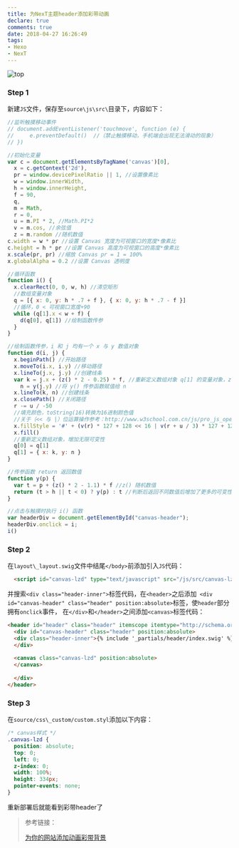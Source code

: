 ```yaml
---
title: 为NexT主题header添加彩带动画
declare: true
comments: true
date: 2018-04-27 16:26:49
tags:
- Hexo
- NexT
---
```


![top](/assets/blogImg/Hexo-next-canvas/hexo-next-canvas.png)

<!-- more -->

### Step 1

新建`JS`文件，保存至`source\js\src\`目录下，内容如下：

```javascript
//监听触摸移动事件
// document.addEventListener('touchmove', function (e) {
//     e.preventDefault()  //（禁止触摸移动，手机端会出现无法滑动的现象）
// })

//初始化变量
var c = document.getElementsByTagName('canvas')[0],
  x = c.getContext('2d'),
  pr = window.devicePixelRatio || 1, //设置像素比
  w = window.innerWidth,
  h = window.innerHeight,
  f = 90,
  q,
  m = Math,
  r = 0,
  u = m.PI * 2, //Math.PI*2
  v = m.cos, //余弦值
  z = m.random //随机数值
c.width = w * pr //设置 Canvas 宽度为可视窗口的宽度*像素比
c.height = h * pr //设置 Canvas 高度为可视窗口的高度*像素比
x.scale(pr, pr) //缩放 Canvas pr = 1 = 100%
x.globalAlpha = 0.2 //设置 Canvas 透明度

//循环函数
function i() {
  x.clearRect(0, 0, w, h) //清空矩形
  //数组变量对象
  q = [{ x: 0, y: h * .7 + f }, { x: 0, y: h * .7 - f }]
  //循环，0 < 可视窗口宽度+90
  while (q[1].x < w + f) {
    d(q[0], q[1]) //绘制函数传参
  }
}

//绘制函数传参，i 和 j 均有一个 x 与 y 数值对象
function d(i, j) {
  x.beginPath() //开始路径
  x.moveTo(i.x, i.y) //移动路径
  x.lineTo(j.x, j.y) //创建线条
  var k = j.x + (z() * 2 - 0.25) * f, //重新定义数组对象 q[1] 的变量对象，z() 随机数值
    n = y(j.y) //将 y() 传参函数赋值给 n
  x.lineTo(k, n) //创建线条
  x.closePath() //关闭路径
  r -= u / -50
  //填充颜色，toString(16)转换为16进制颜色值
  //关于（<< 与 |）位运算操作参考：http://www.w3school.com.cn/js/pro_js_operators_bitwise.asp
  x.fillStyle = '#' + (v(r) * 127 + 128 << 16 | v(r + u / 3) * 127 + 128 << 8 | v(r + u / 3 * 2) * 127 + 128).toString(16);
  x.fill()
  //重新定义数组对象，增加无限可变性
  q[0] = q[1]
  q[1] = { x: k, y: n }
}

//传参函数 return 返回数值
function y(p) {
  var t = p + (z() * 2 - 1.1) * f //z() 随机数值
  return (t > h || t < 0) ? y(p) : t //判断后返回不同数值后增加了更多的可变性
}

//点击与触摸时执行 i() 函数
var headerDiv = document.getElementById("canvas-header");
headerDiv.onclick = i;
i()

```

### Step 2

在`layout\_layout.swig`文件中结尾`</body>`前添加引入`JS`代码：

```html
  <script id="canvas-lzd" type="text/javascript" src="/js/src/canvas-lzd.js"></script>
```

并搜索`<div class="header-inner">`标签代码，在`<header>`之后添加` <div id="canvas-header" class="header" position:absolute>`标签，使`header`部分拥有`onclick`事件， 在`</div>`和`</header>`之间添加`<canvas>`标签代码：

```html
<header id="header" class="header" itemscope itemtype="http://schema.org/WPHeader">
  <div id="canvas-header" class="header" position:absolute>
  <div class="header-inner">{% include '_partials/header/index.swig' %}
  </div>
  
  <canvas class="canvas-lzd" position:absolute>
  </canvas>
  
  </div>
</header>
```

### Step 3

在`source/css\_custom/custom.styl`添加以下内容：

```css
/* canvas样式 */
.canvas-lzd {
  position: absolute;
  top: 0;
  left: 0;
  z-index: 0;
  width: 100%;
  height: 334px;
  pointer-events: none;
}
```

重新部署后就能看到彩带header了

>参考链接：
>
>[为你的网站添加动画彩带背景](https://zproo.github.io/2017/为Next主题添加canvas-ribbon/)

